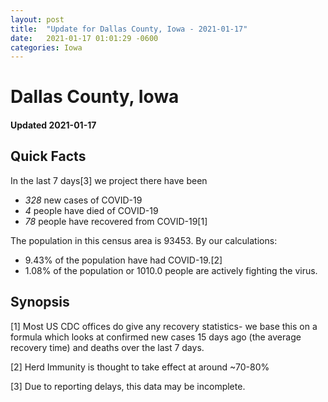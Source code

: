 ```yaml
---
layout: post
title:  "Update for Dallas County, Iowa - 2021-01-17"
date:   2021-01-17 01:01:29 -0600
categories: Iowa
---
```


# Dallas County, Iowa
#### Updated 2021-01-17

## Quick Facts

In the last 7 days[3] we project there have been
- *328* new cases of COVID-19
- *4* people have died of COVID-19
- *78* people have recovered from COVID-19[1]

The population in this census area is 93453. By our calculations:
- 9.43% of the population have had COVID-19.[2]
- 1.08% of the population or 1010.0 people are actively fighting the virus.

## Synopsis




[1] Most US CDC offices do give any recovery statistics- we base this on a formula which looks at confirmed new cases
15 days ago (the average recovery time) and deaths over the last 7 days.

[2] Herd Immunity is thought to take effect at around ~70-80%

[3] Due to reporting delays, this data may be incomplete.
 
    